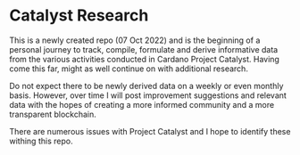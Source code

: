 # Catalyst Research

This is a newly created repo (07 Oct 2022) and is the beginning of a personal journey to track, compile, 
formulate and derive informative data from the various activities conducted in Cardano Project Catalyst. Having come this far, might as well continue on
with additional research.

Do not expect there to be newly derived data on a weekly or even monthly basis. However, over time I will post improvement suggestions and relevant data with the hopes of creating a more informed community and a more transparent blockchain.

There are numerous issues with Project Catalyst and I hope to identify these withing this repo.

